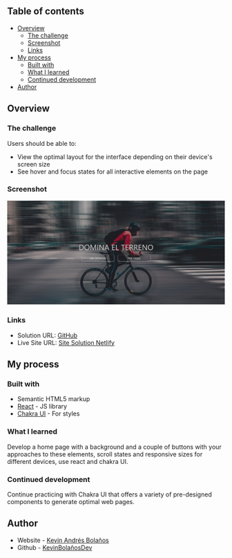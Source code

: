 ## Table of contents

- [Overview](#overview)
  - [The challenge](#the-challenge)
  - [Screenshot](#screenshot)
  - [Links](#links)
- [My process](#my-process)
  - [Built with](#built-with)
  - [What I learned](#what-i-learned)
  - [Continued development](#continued-development)
- [Author](#author)

## Overview

### The challenge

Users should be able to:

- View the optimal layout for the interface depending on their device's screen size
- See hover and focus states for all interactive elements on the page

### Screenshot

![](./src/assets/img/Screenshot2024-01-24at22-12-04ViteReact.png)

### Links

- Solution URL: [GitHub](https://github.com/KevinBolanosDev/Chakra_UI)
- Live Site URL: [Site Solution Netlify]()

## My process

### Built with

- Semantic HTML5 markup
- [React](https://es.react.dev/) - JS library
- [Chakra UI](https://chakra-ui.com/) - For styles

### What I learned

Develop a home page with a background and a couple of buttons with your approaches to these elements, scroll states and responsive sizes for different devices, use react and chakra UI.

### Continued development

Continue practicing with Chakra UI that offers a variety of pre-designed components to generate optimal web pages.

## Author

- Website - [Kevin Andrés Bolaños](https://kevin-bolanos-dev-cv.netlify.app/)
- Github - [KevinBolañosDev](https://github.com/KevinBolanosDev)